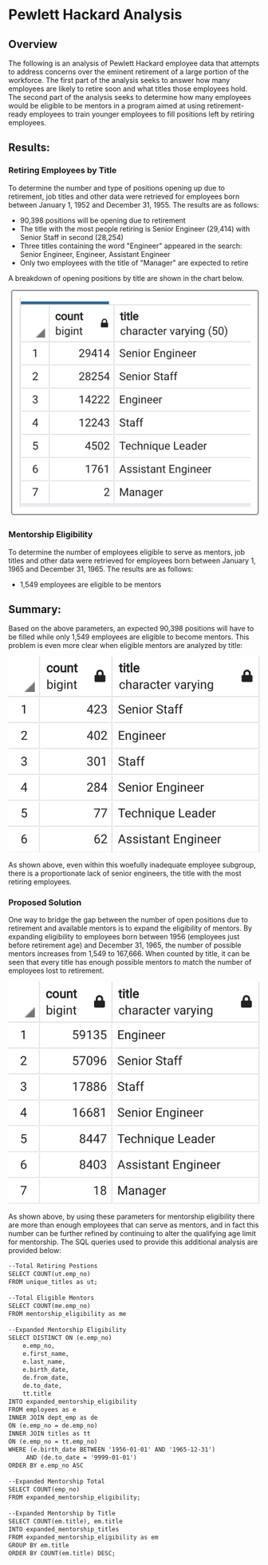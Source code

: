 # Pewlett Hackard Analysis

## Overview

The following is an analysis of Pewlett Hackard employee data that attempts to address concerns over the eminent retirement of a large portion of the workforce. The first part of the analysis seeks to answer how many employees are likely to retire soon and what titles those employees hold. The second part of the analysis seeks to determine how many employees would be eligible to be mentors in a program aimed at using retirement-ready employees to train younger employees to fill positions left by retiring employees. 

## Results: 

### Retiring Employees by Title 

To determine the number and type of positions opening up due to retirement, job titles and other data were retrieved for employees born between January 1, 1952 and December 31, 1955. The results are as follows:
   * 90,398 positions will be opening due to retirement
   * The title with the most people retiring is Senior Engineer (29,414) with Senior Staff in second (28,254)
   * Three titles containing the word "Engineer" appeared in the search: Senior Engineer, Engineer, Assistant Engineer
   * Only two employees with the title of "Manager" are expected to retire

A breakdown of opening positions by title are shown in the chart below.


![](retiring_counts_by_title.png)  


### Mentorship Eligibility

To determine the number of employees eligible to serve as mentors, job titles and other data were retrieved for employees born between January 1, 1965 and December 31, 1965. The results are as follows:
   * 1,549 employees are eligible to be mentors

## Summary: 

Based on the above parameters, an expected 90,398 positions will have to be filled while only 1,549 employees are eligible to become mentors. This problem is even more clear when eligible mentors are analyzed by title:


![](mentorship_titles.png)


As shown above, even within this woefully inadequate employee subgroup, there is a proportionate lack of senior engineers, the title with the most retiring employees. 

### Proposed Solution

One way to bridge the gap between the number of open positions due to retirement and available mentors is to expand the eligibility of mentors. By expanding eligibility to employees born between 1956 (employees just before retirement age) and December 31, 1965, the number of possible mentors increases from 1,549 to 167,666. When counted by title, it can be seen that every title has enough possible mentors to match the number of employees lost to retirement. 


![](expanded_mentorship_titles.png)


As shown above, by using these parameters for mentorship eligibility there are more than enough employees that can serve as mentors, and in fact this number can be further refined by continuing to alter the qualifying age limit for mentorship. The SQL queries used to provide this additional analysis are provided below: 
```
--Total Retiring Postions
SELECT COUNT(ut.emp_no)
FROM unique_titles as ut;

--Total Eligible Mentors
SELECT COUNT(me.emp_no)
FROM mentorship_eligibility as me

--Expanded Mentorship Eligibility
SELECT DISTINCT ON (e.emp_no)
	e.emp_no, 
	e.first_name,
	e.last_name,
	e.birth_date,
	de.from_date,
	de.to_date,
	tt.title
INTO expanded_mentorship_eligibility
FROM employees as e 
INNER JOIN dept_emp as de
ON (e.emp_no = de.emp_no)
INNER JOIN titles as tt
ON (e.emp_no = tt.emp_no)
WHERE (e.birth_date BETWEEN '1956-01-01' AND '1965-12-31')
	 AND (de.to_date = '9999-01-01')
ORDER BY e.emp_no ASC 

--Expanded Mentorship Total
SELECT COUNT(emp_no) 
FROM expanded_mentorship_eligibility;

--Expanded Mentorship by Title
SELECT COUNT(em.title), em.title
INTO expanded_mentorship_titles
FROM expanded_mentorship_eligibility as em
GROUP BY em.title
ORDER BY COUNT(em.title) DESC;
```
